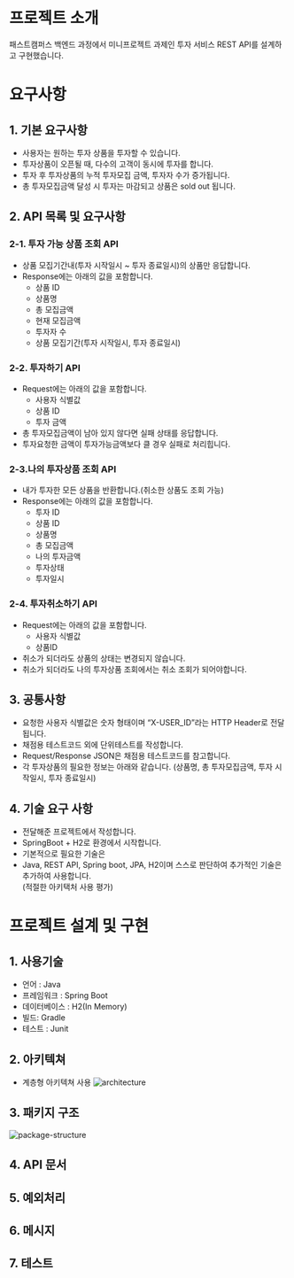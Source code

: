 # 프로젝트 소개
패스트캠퍼스 백엔드 과정에서 미니프로젝트 과제인 투자 서비스 REST API를 설계하고 구현했습니다.

# 요구사항 
## 1. 기본 요구사항
-	사용자는 원하는 투자 상품을 투자할 수 있습니다.
-	투자상품이 오픈될 때, 다수의 고객이 동시에 투자를 합니다.
-	투자 후 투자상품의 누적 투자모집 금액, 투자자 수가 증가됩니다.
-	총 투자모집금액 달성 시 투자는 마감되고 상품은 sold out 됩니다.

## 2. API 목록 및 요구사항<br>
### 2-1. 투자 가능 상품 조회 API <br>
- 상품 모집기간내(투자 시작일시 ~ 투자 종료일시)의 상품만 응답합니다.
- Response에는 아래의 값을 포함합니다.
  - 상품 ID
  - 상품명
  - 총 모집금액
  - 현재 모집금액
  - 투자자 수
  - 상품 모집기간(투자 시작일시, 투자 종료일시)
  
### 2-2. 투자하기 API
- Request에는 아래의 값을 포함합니다.
  - 사용자 식별값
  - 상품 ID
  - 투자 금액
- 총 투자모집금액이 남아 있지 않다면 실패 상태를 응답합니다.
- 투자요청한 금액이 투자가능금액보다 클 경우 실패로 처리힙니다.

### 2-3.나의 투자상품 조회 API
- 내가 투자한 모든 상품을 반환합니다.(취소한 상품도 조회 가능)
- Response에는 아래의 값을 포함합니다.
  -	투자 ID
  - 상품 ID
  - 상품명
  - 총 모집금액
  - 나의 투자금액
  - 투자상태
  - 투자일시
  
### 2-4. 투자취소하기 API
- Request에는 아래의 값을 포함합니다.
  -	사용자 식별값
  - 상품ID
- 취소가 되더라도 상품의 상태는 변경되지 않습니다.
- 취소가 되더라도 나의 투자상품 조회에서는 취소 조회가 되어야합니다.

## 3. 공통사항<br>
-	요청한 사용자 식별값은 숫자 형태이며 “X-USER_ID”라는 HTTP Header로 전달됩니다.
-	채점용 테스트코드 외에 단위테스트를 작성합니다.
-	Request/Response JSON은 채점용 테스트코드를 참고합니다.
-	각 투자상품의 필요한 정보는 아래와 같습니다.
     (상품명, 총 투자모집금액, 투자 시작일시, 투자 종료일시)

## 4. 기술 요구 사항
* 전달해준 프로젝트에서 작성합니다.<br>
* SpringBoot + H2로 환경에서 시작합니다.<br>
* 기본적으로 필요한 기술은<br>
* Java, REST API, Spring boot, JPA, H2이며 스스로 판단하여 추가적인 기술은 추가하여 사용합니다.<br>
(적절한 아키택처 사용 평가)

# 프로젝트 설계 및 구현

## 1. 사용기술
- 언어 : Java
- 프레임워크 : Spring Boot
- 데이터베이스 : H2(In Memory)
- 빌드: Gradle
- 테스트 : Junit

## 2. 아키텍쳐
* 계층형 아키텍쳐 사용
![architecture](https://user-images.githubusercontent.com/35022991/155467478-95cae9e7-fa33-4aab-b275-7e18d2a3b484.png)

## 3. 패키지 구조
![package-structure](https://user-images.githubusercontent.com/35022991/155471884-faf23118-0823-4c1a-ac28-3ed6b40812a1.png)

## 4. API 문서

## 5. 예외처리

## 6. 메시지

## 7. 테스트
